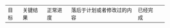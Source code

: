 <table>
  <tr>
    <td>目标</td>
    <td>关键结果</td>
    <td>正常进度</td>
    <td>落后于计划或者修改过的内容</td>
    <td>已经完成<td>
  </tr>
  
  
</table>

